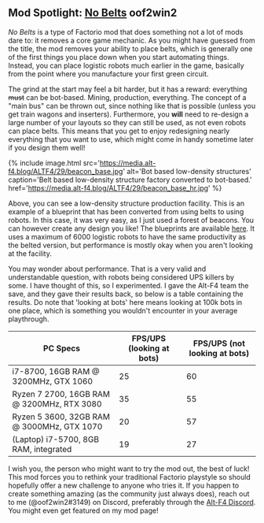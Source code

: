 ## Mod Spotlight: [No Belts](https://mods.factorio.com/mod/no-belts) <author>oof2win2</author>

*No Belts* is a type of Factorio mod that does something not a lot of mods dare to: it removes a core game mechanic. As you might have guessed from the title, the mod removes your ability to place belts, which is generally one of the first things you place down when you start automating things. Instead, you can place logistic robots much earlier in the game, basically from the point where you manufacture your first green circuit.

The grind at the start may feel a bit harder, but it has a reward: everything ~~must~~ can be bot-based. Mining, production, everything. The concept of a "main bus" can be thrown out, since nothing like that is possible (unless you get train wagons and inserters). Furthermore, you **will** need to re-design a large number of your layouts so they can still be used, as not even robots can place belts. This means that you get to enjoy redesigning nearly everything that you want to use, which might come in handy sometime later if you design them well!

{% include image.html src='https://media.alt-f4.blog/ALTF4/29/beacon_base.jpg' alt='Bot based low-density structures' caption='Belt based low-density structure factory converted to bot-based.' href='https://media.alt-f4.blog/ALTF4/29/beacon_base_hr.jpg' %}

Above, you can see a low-density structure production facility. This is an example of a blueprint that has been converted from using belts to using robots. In this case, it was very easy, as I just used a forest of beacons. You can however create any design you like! The blueprints are available [here](https://media.alt-f4.blog/ALTF4/29/blueprint.txt). It uses a maximum of 6000 logistic robots to have the same productivity as the belted version, but performance is mostly okay when you aren't looking at the facility.

You may wonder about performance. That is a very valid and understandable question, with robots being considered UPS killers by some. I have thought of this, so I experimented. I gave the Alt-F4 team the save, and they gave their results back, so below is a table containing the results. Do note that 'looking at bots' here means looking at 100k bots in one place, which is something you wouldn't encounter in your average playthrough.

| PC Specs                                   | FPS/UPS (looking at bots) | FPS/UPS (not looking at bots) |
|--------------------------------------------|---------------------------|-------------------------------|
| i7-8700, 16GB RAM @ 3200MHz, GTX 1060      | 25                        | 60                            |
| Ryzen 7 2700, 16GB RAM @ 3200MHz, RTX 3080 | 35                        | 55                            |
| Ryzen 5 3600, 32GB RAM @ 3000MHz, GTX 1070 | 20                        | 57                            |
| (Laptop) i7-5700, 8GB RAM, integrated      | 19                        | 27                            |

I wish you, the person who might want to try the mod out, the best of luck! This mod forces you to rethink your traditional Factorio playstyle so should hopefully offer a new challenge to anyone who tries it. If you happen to create something amazing (as the community just always does), reach out to me (@oof2win2#3149) on Discord, preferably through the [Alt-F4 Discord](https://discord.gg/ceKebbY). You might even get featured on my mod page!
